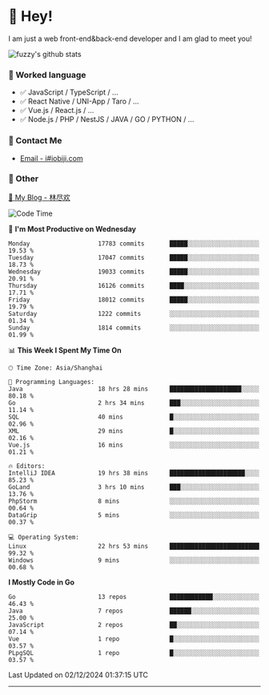 # 👋 Hey!

I am just a web front-end&back-end developer and I am glad to meet you!

![fuzzy's github stats](https://github-readme-stats.vercel.app/api?username=JaydenForYou&&show_icons=true&&title_color=1abc9c&&icon_color=1abc9c)


### 📝 Worked language

- ✅ JavaScript / TypeScript / ...
- ✅ React Native / UNI-App / Taro / ...
- ✅ Vue.js / React.js / ...
- ✅ Node.js / PHP / NestJS / JAVA / GO / PYTHON / ...

### 📮 Contact Me

- [Email - i#iobiji.com](mailto:i@iobiji.com)


### 🤪 Other

[📌 My Blog - 林尽欢](https://iobiji.com)

<!--START_SECTION:waka-->
![Code Time](http://img.shields.io/badge/Code%20Time-1%2C299%20hrs%209%20mins-blue)

📅 **I'm Most Productive on Wednesday** 

```text
Monday                   17783 commits       █████░░░░░░░░░░░░░░░░░░░░   19.53 % 
Tuesday                  17047 commits       █████░░░░░░░░░░░░░░░░░░░░   18.73 % 
Wednesday                19033 commits       █████░░░░░░░░░░░░░░░░░░░░   20.91 % 
Thursday                 16126 commits       ████░░░░░░░░░░░░░░░░░░░░░   17.71 % 
Friday                   18012 commits       █████░░░░░░░░░░░░░░░░░░░░   19.79 % 
Saturday                 1222 commits        ░░░░░░░░░░░░░░░░░░░░░░░░░   01.34 % 
Sunday                   1814 commits        ░░░░░░░░░░░░░░░░░░░░░░░░░   01.99 % 
```


📊 **This Week I Spent My Time On** 

```text
🕑︎ Time Zone: Asia/Shanghai

💬 Programming Languages: 
Java                     18 hrs 28 mins      ████████████████████░░░░░   80.18 % 
Go                       2 hrs 34 mins       ███░░░░░░░░░░░░░░░░░░░░░░   11.14 % 
SQL                      40 mins             █░░░░░░░░░░░░░░░░░░░░░░░░   02.96 % 
XML                      29 mins             █░░░░░░░░░░░░░░░░░░░░░░░░   02.16 % 
Vue.js                   16 mins             ░░░░░░░░░░░░░░░░░░░░░░░░░   01.21 % 

🔥 Editors: 
IntelliJ IDEA            19 hrs 38 mins      █████████████████████░░░░   85.23 % 
GoLand                   3 hrs 10 mins       ███░░░░░░░░░░░░░░░░░░░░░░   13.76 % 
PhpStorm                 8 mins              ░░░░░░░░░░░░░░░░░░░░░░░░░   00.64 % 
DataGrip                 5 mins              ░░░░░░░░░░░░░░░░░░░░░░░░░   00.37 % 

💻 Operating System: 
Linux                    22 hrs 53 mins      █████████████████████████   99.32 % 
Windows                  9 mins              ░░░░░░░░░░░░░░░░░░░░░░░░░   00.68 % 
```

**I Mostly Code in Go** 

```text
Go                       13 repos            ████████████░░░░░░░░░░░░░   46.43 % 
Java                     7 repos             ██████░░░░░░░░░░░░░░░░░░░   25.00 % 
JavaScript               2 repos             ██░░░░░░░░░░░░░░░░░░░░░░░   07.14 % 
Vue                      1 repo              █░░░░░░░░░░░░░░░░░░░░░░░░   03.57 % 
PLpgSQL                  1 repo              █░░░░░░░░░░░░░░░░░░░░░░░░   03.57 % 
```




 Last Updated on 02/12/2024 01:37:15 UTC
<!--END_SECTION:waka-->
---

